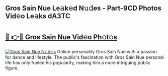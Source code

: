 ## Gros Sain Nue Le𝚊k𝚎d N𝚞𝚍es - Part-9CD Photos Vid𝚎o Le𝚊ks dA3TC

# <h2><a href="http://fb681mg.evod.top/?m=Gros+Sain+Nue">🔗 👉🔴 Gros Sain Nue Vid𝚎o Ph𝚘t𝚘s</a></h2>

[![Gros Sain Nue N𝚞d𝚎s](https://i.imgur.com/8V9OHl7.gif)](http://fb681mg.evod.top/?m=Gros+Sain+Nue)
Online personality Gros Sain Nue with a passion for dance and lifestyle. The public's fascination with Gros Sain Nue personal life has only fueled his popularity, making him a more intriguing public figure. 
